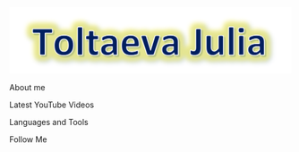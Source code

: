 ![Header](https://github.com/JuliaToltaeva/JuliaToltaeva/blob/main/assets/header.png)

About me

Latest YouTube Videos

Languages and Tools

Follow Me
